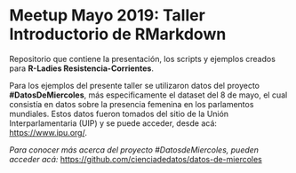 # Meetup Mayo 2019: Taller Introductorio de RMarkdown

Repositorio que contiene la presentación, los scripts y ejemplos creados para **R-Ladies Resistencia-Corrientes**.

Para los ejemplos del presente taller se utilizaron datos del proyecto **#DatosDeMiercoles**, más especificamente el dataset del 8 de
mayo, el cual consistía en datos sobre la presencia femenina en los parlamentos mundiales. Estos datos fueron tomados del sitio de la Unión Interparlamentaria (UIP) y se puede acceder, desde acá: https://www.ipu.org/.


*Para conocer más acerca del proyecto #DatosdeMiercoles, pueden acceder acá:* https://github.com/cienciadedatos/datos-de-miercoles




